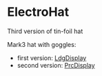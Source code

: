 # ElectroHat
Third version of tin-foil hat

Mark3 hat with goggles:
  - first version: [LdgDisplay](https://github.com/jduanen/LdgDisplay)
  - second version: [PrcDisplay](git@github.com:jduanen/PrcDisplay.git)
